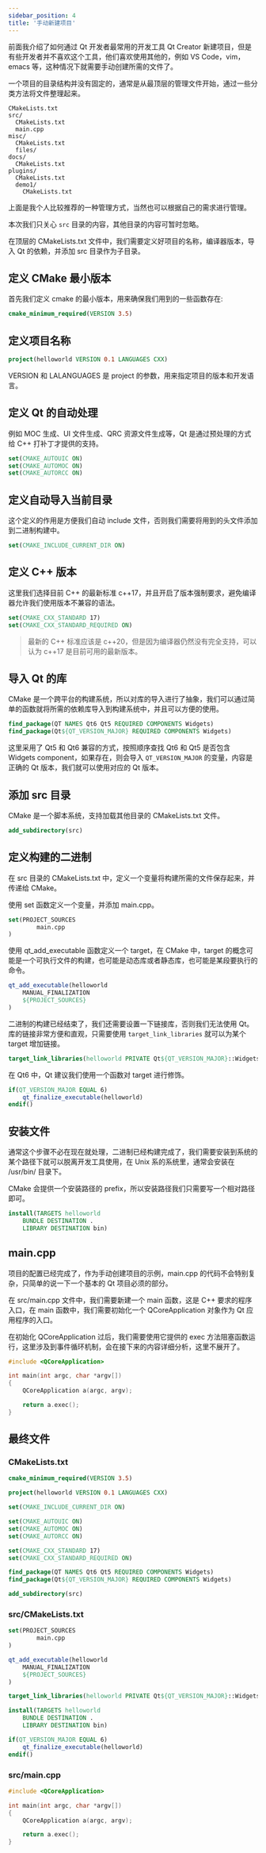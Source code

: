 ```yaml
---
sidebar_position: 4
title: '手动新建项目'
---
```


前面我介绍了如何通过 Qt 开发者最常用的开发工具 Qt Creator 新建项目，但是有些开发者并不喜欢这个工具，他们喜欢使用其他的，例如 VS Code，vim，emacs 等，这种情况下就需要手动创建所需的文件了。

一个项目的目录结构并没有固定的，通常是从最顶层的管理文件开始，通过一些分类方法将文件整理起来。

```
CMakeLists.txt
src/
  CMakeLists.txt
  main.cpp
misc/
  CMakeLists.txt
  files/
docs/
  CMakeLists.txt
plugins/
  CMakeLists.txt
  demo1/
    CMakeLists.txt
```

上面是我个人比较推荐的一种管理方式，当然也可以根据自己的需求进行管理。

本次我们只关心 `src` 目录的内容，其他目录的内容可暂时忽略。

在顶层的 CMakeLists.txt 文件中，我们需要定义好项目的名称，编译器版本，导入 Qt 的依赖，并添加 src 目录作为子目录。

## 定义 CMake 最小版本

首先我们定义 cmake 的最小版本，用来确保我们用到的一些函数存在:

```cmake
cmake_minimum_required(VERSION 3.5)
```

## 定义项目名称

```cmake
project(helloworld VERSION 0.1 LANGUAGES CXX)
```

VERSION 和 LALANGUAGES 是 project 的参数，用来指定项目的版本和开发语言。

## 定义 Qt 的自动处理

例如 MOC 生成、UI 文件生成、QRC 资源文件生成等，Qt 是通过预处理的方式给 C++ 打补丁才提供的支持。

```cmake
set(CMAKE_AUTOUIC ON)
set(CMAKE_AUTOMOC ON)
set(CMAKE_AUTORCC ON)
```

## 定义自动导入当前目录

这个定义的作用是方便我们自动 include 文件，否则我们需要将用到的头文件添加到二进制构建中。

```cmake
set(CMAKE_INCLUDE_CURRENT_DIR ON)
```

## 定义 C++ 版本

这里我们选择目前 C++ 的最新标准 c++17，并且开启了版本强制要求，避免编译器允许我们使用版本不兼容的语法。

```cmake
set(CMAKE_CXX_STANDARD 17)
set(CMAKE_CXX_STANDARD_REQUIRED ON)
```

> 最新的 C++ 标准应该是 c++20，但是因为编译器仍然没有完全支持，可以认为 c++17 是目前可用的最新版本。

## 导入 Qt 的库

CMake 是一个跨平台的构建系统，所以对库的导入进行了抽象，我们可以通过简单的函数就将所需的依赖库导入到构建系统中，并且可以方便的使用。

```cmake
find_package(QT NAMES Qt6 Qt5 REQUIRED COMPONENTS Widgets)
find_package(Qt${QT_VERSION_MAJOR} REQUIRED COMPONENTS Widgets)
```

这里采用了 Qt5 和 Qt6 兼容的方式，按照顺序查找 Qt6 和 Qt5 是否包含 Widgets component，如果存在，则会导入 `QT_VERSION_MAJOR` 的变量，内容是正确的 Qt 版本，我们就可以使用对应的 Qt 版本。

## 添加 src 目录

CMake 是一个脚本系统，支持加载其他目录的 CMakeLists.txt 文件。

```cmake
add_subdirectory(src)
```

## 定义构建的二进制

在 src 目录的 CMakeLists.txt 中，定义一个变量将构建所需的文件保存起来，并传递给 CMake。

使用 set 函数定义一个变量，并添加 main.cpp。

```cmake
set(PROJECT_SOURCES
        main.cpp
)
```

使用 qt_add_executable 函数定义一个 target，在 CMake 中，target 的概念可能是一个可执行文件的构建，也可能是动态库或者静态库，也可能是某段要执行的命令。

```cmake
qt_add_executable(helloworld
    MANUAL_FINALIZATION
    ${PROJECT_SOURCES}
)
```

二进制的构建已经结束了，我们还需要设置一下链接库，否则我们无法使用 Qt。库的链接非常方便和直观，只需要使用 `target_link_libraries` 就可以为某个 target 增加链接。

```cmake
target_link_libraries(helloworld PRIVATE Qt${QT_VERSION_MAJOR}::Widgets)
```

在 Qt6 中，Qt 建议我们使用一个函数对 target 进行修饰。

```cmake
if(QT_VERSION_MAJOR EQUAL 6)
    qt_finalize_executable(helloworld)
endif()
```

## 安装文件

通常这个步骤不必在现在就处理，二进制已经构建完成了，我们需要安装到系统的某个路径下就可以脱离开发工具使用，在 Unix 系的系统里，通常会安装在 /usr/bin/ 目录下。

CMake 会提供一个安装路径的 prefix，所以安装路径我们只需要写一个相对路径即可。

```cmake
install(TARGETS helloworld
    BUNDLE DESTINATION .
    LIBRARY DESTINATION bin)
```

## main.cpp

项目的配置已经完成了，作为手动创建项目的示例，main.cpp 的代码不会特别复杂，只简单的说一下一个基本的 Qt 项目必须的部分。

在 src/main.cpp 文件中，我们需要新建一个 main 函数，这是 C++ 要求的程序入口，在 main 函数中，我们需要初始化一个 QCoreApplication 对象作为 Qt 应用程序的入口。

在初始化 QCoreApplication 过后，我们需要使用它提供的 exec 方法阻塞函数运行，这里涉及到事件循环机制，会在接下来的内容详细分析，这里不展开了。

```cpp
#include <QCoreApplication>

int main(int argc, char *argv[])
{
    QCoreApplication a(argc, argv);

    return a.exec();
}
```

## 最终文件

### CMakeLists.txt

```cmake
cmake_minimum_required(VERSION 3.5)

project(helloworld VERSION 0.1 LANGUAGES CXX)

set(CMAKE_INCLUDE_CURRENT_DIR ON)

set(CMAKE_AUTOUIC ON)
set(CMAKE_AUTOMOC ON)
set(CMAKE_AUTORCC ON)

set(CMAKE_CXX_STANDARD 17)
set(CMAKE_CXX_STANDARD_REQUIRED ON)

find_package(QT NAMES Qt6 Qt5 REQUIRED COMPONENTS Widgets)
find_package(Qt${QT_VERSION_MAJOR} REQUIRED COMPONENTS Widgets)

add_subdirectory(src)
```

### src/CMakeLists.txt

```cmake
set(PROJECT_SOURCES
        main.cpp
)

qt_add_executable(helloworld
    MANUAL_FINALIZATION
    ${PROJECT_SOURCES}
)

target_link_libraries(helloworld PRIVATE Qt${QT_VERSION_MAJOR}::Widgets)

install(TARGETS helloworld
    BUNDLE DESTINATION .
    LIBRARY DESTINATION bin)

if(QT_VERSION_MAJOR EQUAL 6)
    qt_finalize_executable(helloworld)
endif()
```

### src/main.cpp

```cpp
#include <QCoreApplication>

int main(int argc, char *argv[])
{
    QCoreApplication a(argc, argv);

    return a.exec();
}
```
